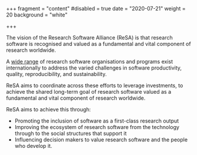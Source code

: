 +++
fragment = "content"
#disabled = true
date = "2020-07-21"
weight = 20
background = "white"

+++

The vision of the Research Software Alliance (ReSA) is that research software is recognised and valued as a fundamental
and vital component of research worldwide.

A [wide range](https://arxiv.org/abs/1811.08473) of research software organisations and programs exist internationally to address the varied challenges in
software productivity, quality, reproducibility, and sustainability.

ReSA aims to coordinate across these efforts to leverage investments, to achieve the shared long-term goal of research
software valued as a fundamental and vital component of research worldwide.

ReSA aims to achieve this through:

* Promoting the inclusion of software as a first-class research output
* Improving the ecosystem of research software from the technology through to the social structures that support it
* Influencing decision makers to value research software and the people who develop it.
